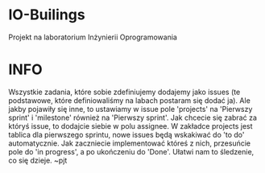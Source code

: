 # IO-Builings
Projekt na laboratorium Inżynierii Oprogramowania
# INFO
Wszystkie zadania, które sobie zdefiniujemy dodajemy jako issues (te podstawowe, które definiowaliśmy na labach postaram się dodać ja). Ale jakby pojawiły się inne, to ustawiamy w issue pole 'projects' na 'Pierwszy sprint' i 'milestone' również na 'Pierwszy sprint'. Jak chcecie się zabrać za któryś issue, to dodajcie siebie w polu assignee.
W zakładce projects jest tablica dla pierwszego sprintu, nowe issues będą wskakiwać do 'to do' automatycznie. Jak zaczniecie implementować któreś z nich, przesuńcie pole do 'in progress', a po ukończeniu do 'Done'. Ułatwi nam to śledzenie, co się dzieje. ~pjt
